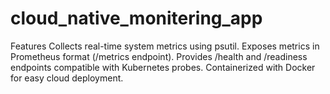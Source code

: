 # cloud_native_monitering_app
Features Collects real-time system metrics using psutil.  Exposes metrics in Prometheus format (/metrics endpoint).  Provides /health and /readiness endpoints compatible with Kubernetes probes.  Containerized with Docker for easy cloud deployment.
